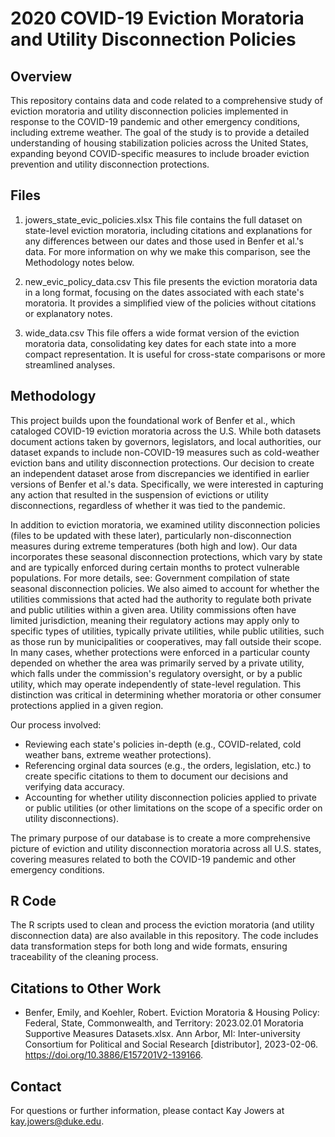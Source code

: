 # 2020 COVID-19 Eviction Moratoria and Utility Disconnection Policies 

## Overview

This repository contains data and code related to a comprehensive study of eviction moratoria and utility disconnection policies implemented in response to the COVID-19 pandemic and other emergency conditions, including extreme weather. The goal of the study is to provide a detailed understanding of housing stabilization policies across the United States, expanding beyond COVID-specific measures to include broader eviction prevention and utility disconnection protections.

## Files

1. jowers_state_evic_policies.xlsx
This file contains the full dataset on state-level eviction moratoria, including citations and explanations for any differences between our dates and those used in Benfer et al.'s data. For more information on why we make this comparison, see the Methodology notes below.  

2. new_evic_policy_data.csv
This file presents the eviction moratoria data in a long format, focusing on the dates associated with each state's moratoria. It provides a simplified view of the policies without citations or explanatory notes.

3. wide_data.csv
This file offers a wide format version of the eviction moratoria data, consolidating key dates for each state into a more compact representation. It is useful for cross-state comparisons or more streamlined analyses.

## Methodology

This project builds upon the foundational work of Benfer et al., which cataloged COVID-19 eviction moratoria across the U.S. While both datasets document actions taken by governors, legislators, and local authorities, our dataset expands to include non-COVID-19 measures such as cold-weather eviction bans and utility disconnection protections. Our decision to create an independent dataset arose from discrepancies we identified in earlier versions of Benfer et al.'s data. Specifically, we were interested in capturing any action that resulted in the suspension of evictions or utility disconnections, regardless of whether it was tied to the pandemic.

In addition to eviction moratoria, we examined utility disconnection policies (files to be updated with these later), particularly non-disconnection measures during extreme temperatures (both high and low). Our data incorporates these seasonal disconnection protections, which vary by state and are typically enforced during certain months to protect vulnerable populations. For more details, see: Government compilation of state seasonal disconnection policies. We also aimed to account for whether the utilities commissions that acted had the authority to regulate both private and public utilities within a given area. Utility commissions often have limited jurisdiction, meaning their regulatory actions may apply only to specific types of utilities, typically private utilities, while public utilities, such as those run by municipalities or cooperatives, may fall outside their scope. In many cases, whether protections were enforced in a particular county depended on whether the area was primarily served by a private utility, which falls under the commission's regulatory oversight, or by a public utility, which may operate independently of state-level regulation. This distinction was critical in determining whether moratoria or other consumer protections applied in a given region.

Our process involved:

- Reviewing each state's policies in-depth (e.g., COVID-related, cold weather bans, extreme weather protections).
- Referencing orginal data sources (e.g., the orders, legislation, etc.) to create specific citations to them to document our decisions and verifying data accuracy.
- Accounting for whether utility disconnection policies applied to private or public utilities (or other limitations on the scope of a specific order on utility disconnections). 

The primary purpose of our database is to create a more comprehensive picture of eviction and utility disconnection moratoria across all U.S. states, covering measures related to both the COVID-19 pandemic and other emergency conditions.

## R Code

The R scripts used to clean and process the eviction moratoria (and utility disconnection data) are also available in this repository. The code includes data transformation steps for both long and wide formats, ensuring traceability of the cleaning process.

## Citations to Other Work

- Benfer, Emily, and Koehler, Robert. Eviction Moratoria & Housing Policy: Federal, State, Commonwealth, and Territory: 2023.02.01 Moratoria  Supportive Measures Datasets.xlsx. Ann Arbor, MI: Inter-university Consortium for Political and Social Research [distributor], 2023-02-06. https://doi.org/10.3886/E157201V2-139166. 

## Contact

For questions or further information, please contact Kay Jowers at kay.jowers@duke.edu.

